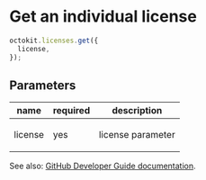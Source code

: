 # Get an individual license

```js
octokit.licenses.get({
  license,
});
```

## Parameters

<table>
  <thead>
    <tr>
      <th>name</th>
      <th>required</th>
      <th>description</th>
    </tr>
  </thead>
  <tbody>
    <tr><td>license</td><td>yes</td><td>

license parameter

</td></tr>
  </tbody>
</table>

See also: [GitHub Developer Guide documentation](https://developer.github.com/v3/licenses/#get-an-individual-license).
